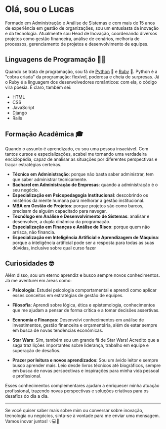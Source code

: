 # Olá, sou o Lucas

Formado em Administração e Análise de Sistemas e com mais de 15 anos de experiência em gestão de organizações, sou um entusiasta da inovação e da tecnologia. Atualmente sou Head de Inovação, coordenando diversos projetos como gestão financeira, análise de cenários, melhoria de processos, gerenciamento de projetos e desenvolvimento de equipes.

## Linguagens de Programação 🐍💎

Quando se trata de programação, sou fã de [Python](https://github.com/sancheslz/sancheslz/blob/main/profile.py) 🐍 e [Ruby](https://github.com/sancheslz/sancheslz/blob/main/profile.rb) 💎. Python é a "cobra criada" da programação: flexível, poderosa e cheia de surpresas. Já o Ruby é a linguagem dos desenvolvedores românticos: com ela, o código vira poesia. É claro, também sei:

- HTML
- CSS
- JavaScript
- Django
- Rails

## Formação Acadêmica 🎓

Quando o assunto é aprendizado, eu sou uma pessoa insaciável. Com tantos cursos e especializações, acabei me tornando uma verdadeira enciclopédia, capaz de analisar as situações por diferentes perspectivas e traçar estratégias certeiras.

- **Técnico em Administração**: porque não basta saber administrar, tem que saber administrar tecnicamente.
- **Bacharel em Administração de Empresas**: quando a administração é o seu negócio.
- **Especialização em Psicopedagogia Institucional**: descobrindo os mistérios da mente humana para melhorar a gestão institucional.
- **MBA em Gestão de Projetos**: porque projetos são como barcos, precisam de alguém capacitado para navegar.
- **Tecnólogo em Análise e Desenvolvimento de Sistemas**: analisar e desenvolver, a dupla dinâmica da programação.
- **Especialização em Finanças e Análise de Risco**: porque quem não arrisca, não financia.
- **Especialização em Inteligência Artificial e Aprendizagem de Máquina**: porque a inteligência artificial pode ser a resposta para todas as suas dúvidas, inclusive sobre qual curso fazer


## Curiosidades 🤓

Além disso, sou um eterno aprendiz e busco sempre novos conhecimentos. Já me aventurei em áreas como:

- **Psicologia**: Estudei psicologia comportamental e aprendi como aplicar esses conceitos em estratégias de gestão de equipes.

- **Filosofia**: Aprendi sobre lógica, ética e epistemologia, conhecimentos que me ajudam a pensar de forma crítica e a tomar decisões assertivas.

- **Economia e Finanças**: Desenvolvi conhecimentos em análise de investimentos, gestão financeira e orçamentária, além de estar sempre em busca de novas tendências econômicas.

- **Star Wars**: Sim, também sou um grande fã de Star Wars! Acredito que a saga traz lições importantes sobre liderança, trabalho em equipe e superação de desafios.

- **Prazer por leitura e novos aprendizados**: Sou um ávido leitor e sempre busco aprender mais. Leio desde livros técnicos até biográficos, sempre em busca de novas perspectivas e inspirações para minha vida pessoal e profissional.

Esses conhecimentos complementares ajudam a enriquecer minha atuação profissional, trazendo novas perspectivas e soluções criativas para os desafios do dia a dia.

---

Se você quiser saber mais sobre mim ou conversar sobre inovação, tecnologia ou negócios, sinta-se à vontade para me enviar uma mensagem. Vamos inovar juntos! 💡💻🚀
